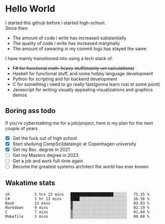 # Hello World

I started this github before i started high-school.  
Since then:
- The amount of code i write has increased substantially
- The quality of code i write has increased marginally
- The amount of swearing in my commit logs has stayed the same

I have mainly transitioned into using a tech stack of:
- ~~F# for functional math-heavy stuff(mainly uni calculations)~~
- Haskell for functional stuff, and some hobby language development
- Python for scripting and for backend development
- C for something i need to go really fast(gonna learn rust at some point)
- Javascript for writing visually appealing visualizations and graphics demos

## Boring ass todo
If you're cyberstalking me for a job/project, here is my plan for the next couple of years
- [x] Get the fuck out of high school
- [x] Start studying CompSci(datalogi) at Copenhagen university
- [x] Get my Bsc. degree in 2021
- [ ] Get my Masters degree in 2023
- [ ] Get a job and work full-time again
- [ ] Become the greatest systems architect the world has ever known

## Wakatime stats
<!--START_SECTION:waka-->

```text
sh           5 hrs 33 mins   ███████████████████░░░░░░   75.35 %
C#           1 hr 13 mins    ████░░░░░░░░░░░░░░░░░░░░░   16.56 %
Bash         13 mins         ▓░░░░░░░░░░░░░░░░░░░░░░░░   03.03 %
Markdown     9 mins          ▓░░░░░░░░░░░░░░░░░░░░░░░░   02.19 %
C            7 mins          ▒░░░░░░░░░░░░░░░░░░░░░░░░   01.64 %
Makefile     3 mins          ▒░░░░░░░░░░░░░░░░░░░░░░░░   00.68 %
```

<!--END_SECTION:waka-->
